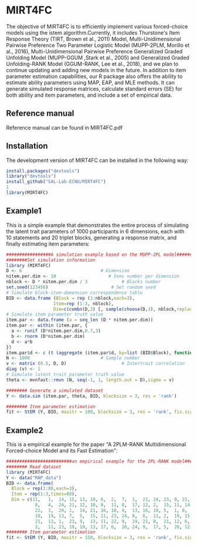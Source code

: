 
# MIRT4FC

<!-- badges: start -->
<!-- badges: end -->

The objective of MIRT4FC is to efficiently implement various forced-choice models using the istem algorithm.Currently, it includes Thurstone's Item Response Theory (TIRT, Brown et al., 2011) Model, Multi-Unidimensional Pairwise Preference Two Parameter Logistic Model (MUPP-2PLM, Morillo et al., 2016), Multi-Unidimensional Pairwise Preference Generalized Graded Unfolding Model (MUPP-GGUM ,Stark et al., 2005) and Generalized Graded Unfolding-RANK Model (GGUM-RANK, Lee et al., 2018), and we plan to continue updating and adding new models in the future. In addition to item parameter estimation capabilities, our R package also offers the ability to estimate ability parameters using MAP, EAP, and MLE methods. It can generate simulated response matrices, calculate standard errors (SE) for both ability and item parameters, and include a set of empirical data.

## Reference manual


Reference manual can be found in MIRT4FC.pdf

## Installation

The development version of MIRT4FC can be installed in the following way:

``` r
install.packages("devtools")
library("devtools")
install_github("SAL-Lab-ECNU/MIRT4FC")
1
library(MIRT4FC)
```
## Example1

This is a simple example that demonstrates the entire process of simulating the latent trait parameters of 1000 participants in 6 dimensions, each with 10 statements and 20 triplet blocks, generating a response matrix, and finally estimating item parameters:

``` r
#################A simulation example based on the MUPP-2PL model###############
########Set simulation information
library (MIRT4FC)
D <- 6                           	# Dimension
nitem.per.dim <- 10                    # Iems number per dimension
nblock <- D * nitem.per.dim / 3      		# Blocks number
set.seed(123456)                     	# Set random seed
# Simulate block-item-demension correspondence table
BID <- data.frame (Block = rep (1:nblock,each=3),
                  Item=rep (1:3, nblock),
                  Dim=c(combn(D,3) [, sample(choose(D,3), nblock,replace = TRUE)]))
# Simulate item parameter truth value
item.par <- data.frame (a = seq_len (D * nitem.per.dim))
item.par <- within (item.par, {
  a <- runif (D*nitem.per.dim,0.7,3)
  b <- rnorm (D*nitem.per.dim)
  d <- a*b
})
item.par$d <- c (t (aggregate (item.par$d, by=list (BID$Block), function(x)x-mean(x)) [, -1]))
N <- 1000                          	# Sample number
v <- matrix (0.5, D, D)                   	# Intertrait correlation
diag (v) <- 1
# Simulate latent trait parameter truth value
theta <- mvnfast::rmvn (N, seq(-1, 1, length.out = D),sigma = v)

######## Generate a simulated dataset
Y <- data.sim (item.par, theta, BID, blocksize = 3, res = 'rank')

######## Item parameter estimation
fit <- StEM (Y, BID, maxitr = 100, blocksize = 3, res = 'rank', fix.sigma = TRUE, cores = 1)
```

## Example2

This is a empirical example for the paper "A 2PLM-RANK Multidimensional Forced-choice Model and its Fast Estimation":
``` r
#########################an empirical example for the 2PL-RANK model######################
######## Read dataset
library (MIRT4FC)
Y <- data("MAP_data")
BID <- data.frame(
  Block = rep(1:88,each=3),
  Item = rep(1:3,times=88),
  Dim = c(11,	1,	14,	15,	13,	18,	6,	2,	7,	1,	21,	24,	23,	9, 22,	5,	3,	8,	6,	18,	20,	9,	7,	5,	19,	1,	9,	14,	 22,	10,	23,	21,	8,	3,	20,	10,	22,	3,	17,	4,	23,	24,
           8,	4,	24,	21,	12,	10,	9,	11,	8,	17,	12,	2,	15,	11,	14,  24,	22,	15,	13,	16,	14,	22,	4,	14,	10,	7,	6,	14,	19,  6,	4,	13,	3,	14,	15,	2,	8,	3,	11,	18,	23,	20,	24,	15,
           22,	3,	20,	1,	14,	21,	16,	18,	4,	13,	16,	18,	5,	1, 8,	23,	2,	24,	11,	19,	23,	15,	12,	11,	10,	20,	9,	21,	10,	 4,	16,	7,	2,	3,	12,	16,	10,	6,	13,	16,	21,	16,	17,	20,
           10,	19,	13,	7,	5,	15,	11,	23,	24,	8,	6,	11,	2,	19,	15,  17,	20,	18,	9,	7,	12,	5,	9,	7,	22,	17,	24,	16,	6,	17, 13,	23,	7,	15,	17,	5,	8,	19,	14,	18,	3,	12,	22,	4,	5,	
           21,	13,	1,	23,	9,	13,	11,	22,	9,	19,	21,	8,	21,	12,	6,	16,	1,	23,	9,	1,	19,	2,	6,	11,	18,	24,	10,	7,	18,	17,	 5,	7,	3,	22,	4,	2,	8,	20,	17,	15,	8,	3,	24,	12,	10,	22,
           2,	11,	23,	19,	19,	13,	17,	6,	20,	24,	9,	17,	5,	20,	12,	6,  19,	18,	16,	15,	21,	7,	5,	1,	18,	2,	4,	14,	1,	13,	12,	 16,	12,	2,	20,	4,	5,	10,	4,	1,	21,	14,	3))
######## Item parameter estimation
fit <- StEM (Y, BID, maxitr = 150, blocksize = 3, res = 'rank', fix.sigma = TRUE, cores = 1)

```

